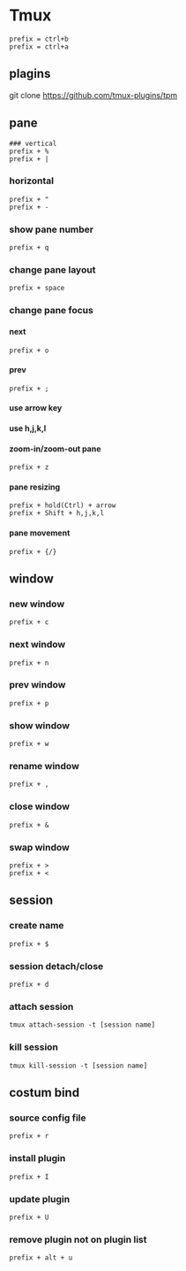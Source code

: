 # Tmux
```
prefix = ctrl+b
prefix = ctrl+a
```
## plagins
git clone https://github.com/tmux-plugins/tpm


## pane
```
### vertical
prefix + %
prefix + |
```
### horizontal
```
prefix + "
prefix + -
```
### show pane number
```
prefix + q
```
### change pane layout
```
prefix + space
```
### change pane focus

#### next
```
prefix + o
```
#### prev
```
prefix + ;
```
#### use arrow key

#### use h,j,k,l

#### zoom-in/zoom-out pane
```
prefix + z
```
#### pane resizing
```
prefix + hold(Ctrl) + arrow
prefix + Shift + h,j,k,l
```
#### pane movement
```
prefix + {/}
```
## window

### new window
```
prefix + c
```
### next window
```
prefix + n
```
### prev window
```
prefix + p
```
### show window
```
prefix + w
```
### rename window

```
prefix + ,
```
### close window
```
prefix + &
```

### swap window
```
prefix + >
prefix + <
```

## session

### create name
```
prefix + $
```

### session detach/close
```
prefix + d
```

### attach session
```
tmux attach-session -t [session name]
```

### kill session
```
tmux kill-session -t [session name]
```

## costum bind
### source config file
```
prefix + r
```

### install plugin
```
prefix + I
```

### update plugin
```
prefix + U
```

### remove plugin not on plugin list
```
prefix + alt + u
```
